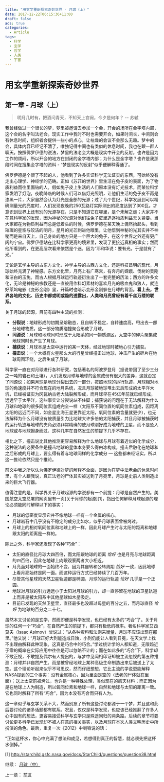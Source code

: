 ```yaml
---
title: "用玄学重新探索奇妙世界 - 月球（上）"
date: 2017-12-22T06:15:36+11:00
draft: false
ads: true
categories:
  - Article
tags:
  - 科学
  - 玄学
  - 哲学
  - 人类
  - 宇宙
---
```

# 用玄学重新探索奇妙世界

## 第一章 - 月球（上）

> 明月几时有，把酒问青天，不知天上宫阙，今夕是何年？ -- 苏轼

我曾经做过一个很长的梦，梦里被邀请去参加一个会，开会的场所在金字塔内部，这个会的名字叫法老会。现实工作中我时不时也需要开会，如果时间长，中间则会有休息时间，组织者会提供一些小的点心，让枯燥的会议不会那么无趣。梦中的会，具体内容已经记不清了，唯独记得中间也有类似的休息时间，我也在跟一群人聊天。按照佛罗伊德的说法，梦里的法老会大概是现实中开会的反射，也许是因为工作的烦闷，所以开会的地方在封闭的金字塔内部；为什么是金字塔？也许是我那段时间在搜集金字塔的资料 - “梦是现实的反射”似乎便解释得通了。

佛罗伊德是个很了不起的人，他看到了许多实证科学无法证实的东西，可始终没有走出心理学、神经学的范畴。正如《苏菲的世界》里生活在兔子皮的表面，为了物质利益而往里面钻的人，假如兔子皮上生活的人们原本没有灯光技术，而某位科学家发明了灯泡，夜晚降临的时候人们可以借灯光照明，让他们生活的兔子皮不再是漆黑一片，大家自然会认为灯光是全部的光源；过了几个世纪，科学发展到可以精确测量光的亮度时，人们发现夜晚的250瓦路灯实际测出的亮度达到了300瓦，才意识到世界上还有别的光源存在，只是不知道它在哪里，是个未解之谜；大家并不在意科学家的发现，因为神秘的光源对他们往兔子皮里追逐物质利益无关紧要。当大家都在为物质利益而总是低着头的时候，佛罗伊德在某天晚上偶然抬起头，看到璀璨的星空与皎洁的明月，星月的光芒刺进他眼里，让他悟到神秘的光其实并不神秘而是来自天上，自己身处的地方只是一个巨大的兔子，在这个世界之外还有更广阔的宇宙。佛罗伊德站在比科学家更高的境界里，发现了更接近真相的事实；然而他所看到的，在更高层次看来依然是个迷，因为“耶和华说：要有光。于是就有了光。”

无论是玄学主导的古东方文化，神学主导的古西方文化，还是科技昌明的现代，月球始终充满了神秘感。东方文化里，月亮上有广寒宫，有奔月的嫦娥、伐树的吴刚和洁白的玉兔，而古人根据月球运行轨迹衍生出了一套完整的历法；西方的许多文化，无论是神秘的宗教还是一直被用作科幻素材的喜欢月光的吸血鬼和狼人，就连好莱坞电影《变形金刚》里，开篇时也暗示变形金刚躲在月球的背面。**看上去，世界各地的文化、历史中都或明或隐的透露出，人类和月亮曾经有着千丝万缕的联系。**

关于月球的起源，目前有四种主流的推测：

- **分裂说**：地球形成的初期呈熔融态，且自转不稳定，自转速度高，甩出去一部分地球物质，这一部分物质碰撞聚合形成了月球。
- **同源说**：月球和地球同时形成于太阳系的同一物质源区，太空中的碎片聚集成地球同时也产生了月球。
- **捕获说**：月球本是太空中运行的某一天体，经过地球时被地心引力捕获。
- **撞击说**：一个大概有火星那么大的行星曾经撞击过地球，冲击产生的碎片在地球周围环绕，之后生成了月球。

科学家一直在对月球进行各种研究，包括著名的阿波罗登月（据说带回了至少三分之一吨的岩石和土壤），人们发现月球与地球的金属成份有很大的差异，这就否定了同源说；如果月球是地球分裂出去的一部分，按照地球的运行轨迹，月球相对地球的角速度并不符合现在的地月系统，况且月球被地球甩出去后形成的太平洋大坑，已经被证实为冈瓦纳古老大陆裂解形成，而月球早在45亿年前就已经形成，远远早于太平洋，这些事实让分裂说站不住脚；捕获说的问题在于无法解释为什么月球和地球的很多同位素组成完全一样（太阳系不同位置的氧同位素组成，因距离太阳的远近而不同，如金星比海王星更靠近太阳，氧同位素的含量就更少），也无法解释为什么月球没有被质量引力比地球大许多倍的太阳捕获，并且月球被捕获时的运行轨迹与地球的夹角必须非常精确的使月球刚好成为地球的卫星，而不是坠入地球或与地球擦身而过，这种几率在自然发生的前提下几乎不存在。

相比之下，撞击说比其他推测更容易解释为什么地球与月球有着近似的化学成分，这种说法的必要条件是撞击地球的星体本身要么得由冰构成，撞击后融化在地球和之后形成的月球上，要么得有着与地球同样的化学成分 — 这些都未经证实，所以这一推论依然只是个推论。

前文中我之所以认为佛罗伊德对梦的解释不全面，是因为在梦中法老会的休息时间里，有个人跟我说，真正法老的尸体其实被送到了月亮里，月球是史前人类制造出来的巨大飞行器。

值得注意的是，科学界关于月球起源的学说都有一个前提：月球是自然产生的。美国航空太空总署的网页里有一页[关于月球的起源][1]，指出任何解释月球起源的理论必须能同时解释以下的事实：

- 月球的低密度显示它并不像地球一样有一个金属的核心。
- 月球岩石中几乎没有不稳定的成分比如水，似乎月球表面曾被烤过。
- 月球上的相对氧同位素和地球上的一样，因此月球产生时与太阳的距离和地球跟太阳的距离是一样的。

除此之外，科学家还发现了各种“巧合”：

- 太阳的直径比月球大四百倍，而太阳跟地球的距离 _恰好_ 也是月亮与地球距离的四百倍，因此在地球上肉眼观察两者大小相近。
- 月亮面对地球的一面始终不变，因为其自转和公转周期 _恰好_ 一致，因此地球上看月亮始终是同一面。而这种运行方式已经持续了几百万年。
- 尽管其他星球的天然卫星轨迹都是椭圆，月球的运行轨迹 _恰好_ 几乎是一个正圆。
- 地球对月球的引力远远小于太阳对月球的引力，却一直停留在地球的卫星轨道上而非是被太阳系中其他星球如木星吸走。
- 目前已发现的天然卫星里，直径最多也没超过母星的百分之五，而月球直径 _恰好_ 为地球的百分之二十七。

虽然本文讨论的是玄学，然而即便是科学发现，也已经有太多的“巧合”了。关于月球的任何一个“巧合”，在自然产生的前提下，都只有极低的概率。著名科学家艾西莫夫（Isaac Asimov）曾说过：“从各种资料和法则来衡量，月球不应该出现在那里。”他又说：“月球正好大到能造成日蚀，小到仍能让人看到日冕，在天文学上找不出理由解释此种现象，这真是巧合中的巧合。”学过统计学的人都知道，无限趋近于零的概率在实际应用中往往是可以忽略不计的；而在如此多的“巧合”下，科学却不敢正视，不敢提及偶尔有人提出的，与梦中见闻相印证却被主流忽视的第五种推测：月球并非自然产生，而是被曾经地球上某种高级生命制造出来后被送上了太空。这个理论听起来似乎不可思议，然而仔细想想，它比主流的学说更能解释NASA提到的三个事实：没有金属核心，因为里面是空的（法老的尸体就在里面）；送上太空前被烤过，也许是一种特殊处理，类似现在的航天材料；而正因为是在地球上人为制造，所以氧同位素和地球一样，自然和地球与太阳的距离一致。它也同时解释了所有“巧合”，因为本没有巧合而只有人为。

这一章似乎与玄学关系不大，然而别忘了所有这些讨论都源于一个梦，并且这和此后要讨论的诸多话题都有联系。况且，仅仅是科学发现，也应该已经推翻了许多人心中固有的想法，更容易接受科学与玄学只是殊途同归的两条路。后续的章节将要讨论更多科学已发现却不被人在意的相关事实，以及月球在本次人类文明历史中所扮演的角色。最后，重复一次《2012》中喇嘛说的话：

“正如这杯水，你心中充满了想法和成见，若想得到真正的智慧，就必须先把这杯水倒掉。”

[1] http://starchild.gsfc.nasa.gov/docs/StarChild/questions/question38.html

继续： [月球（中）](/cn/article/pseudo_science/chapter2/)

上一章： [前言](/cn/article/pseudo_science/prologue/)